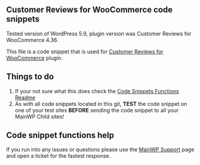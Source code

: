 ## Customer Reviews for WooCommerce code snippets

Tested version of WordPress 5.9, plugin version was Customer Reviews for WooCommerce 4.36.

This file is a code snippet that is used for [Customer Reviews for WooCommerce](https://wordpress.org/plugins/customer-reviews-woocommerce/) plugin. 

## Things to do

1. If your not sure what this does check the [Code Snippets Functions Readme](https://github.com/mainwp/Code-Snippets-Functions/blob/master/README.md)
2. As with all code snippets located in this git, **TEST** the code snippet on one of your test sites **BEFORE** sending the code snippet to all your MainWP Child sites!

## Code snippet functions help

If you run into any issues or questions please use the [MainWP Support](https://mainwp.com/support/) page and open a ticket for the fastest response.

